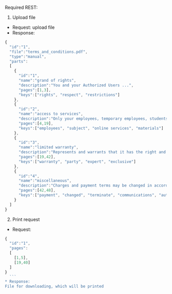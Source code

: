 Required REST:

1. Upload file
  - Request: upload file
  - Response: 

  ```javascript
  {
    "id":"1",
    "file":"terms_and_conditions.pdf",
    "type":"manual",
    "parts":
    [
      {
        "id":"1",
        "name":"grand of rights",
        "description":"You and your Authorized Users ...",
        "pages":[1,3],
        "keys":["rights", "respect", "restrictions"]
      },
      {
        "id":"2",
        "name":"access to services",
        "description":"Only your employees, temporary employees, students, ...",
        "pages":[4,19],
        "keys":["employees", "subject", "online services", "materials"]
      },
      {
        "id":"3",
        "name":"limited warranty",
        "description":"Represents and warrants that it has the right and authority to make ...",
        "pages":[19,42],
        "keys":["warranty", "party", "expert", "exclusive"]
      },
      {
        "id":"4",
        "name":"miscellaneous",
        "description":"Charges and payment terms may be changed in accordance...",
        "pages":[42,48],
        "keys":["payment", "changed", "terminate", "communications", "authorized users"]
      }
    ]
  }
  ```
  
2. Print request
  * Request:
  ```javascript
  {
    "id":"1",
    "pages":
    [
      [1,5],
      [19,40]
    ]
  }
    ```
  * Response:
  File for downloading, which will be printed
